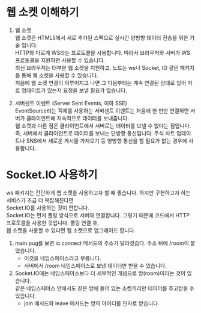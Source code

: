# 웹 소켓 이해하기

1. 웹 소켓  
   웹 소켓은 HTML5에서 새로 추가된 스펙으로 실시간 양방향 데이터 전송을 위한 기술 입니다.  
   HTTP와 다르게 WS라는 프로토콜을 사용합니다. 따라서 브라우저와 서버가 WS 프로토콜을 지원하면 사용할 수 있습니다.  
   최신 브라우저는 대부분 웹 소켓을 지원하고, 노드는 ws나 Socket, IO 같은 패키지를 통해 웹 소켓을 사용할 수 있습니다.  
   처음에 웹 소켓 연결이 이루어지고 나면 그 다음부터는 계속 연결된 상태로 있어 따로 업데이트가 있는지 요청을 보낼 필요가 없습니다.

2. 서버센트 이벤트 (Server Sent Events, 이하 SSE)  
   EventSource라는 객체를 사용하는 서버센트 이벤트는 처음에 한 번만 연결하면 서버가 클라이언트에 지속적으로 데이터를 보내줍니다.  
   웹 소켓과 다른 점은 클라이언트에서 서버로는 데이터를 보낼 수 없다는 점입니다.  
   즉, 서버에서 클라이언트로 데이터를 보내는 단방향 통신입니다. 주식 차트 업데이트나 SNS에서 새로운 게시물 가져오기 등 양방향 통신을 할 필요가 없는 경우에 사용합니다.

# Socket.IO 사용하기

ws 패키지는 간단하게 웹 소켓을 사용하고자 할 때 좋습니다. 하지만 구현하고자 하는 서비스가 조금 더 복잡해진다면  
Socket.IO를 사용하는 것이 편합니다.  
Socket.IO는 먼저 폴링 방식으로 서버와 연결합니다. 그렇기 때문에 코드에서 HTTP 프로토콜을 사용한 것입니다. 폴링 연결 후,  
웹 소켓을 사용할 수 있다면 웹 소켓으로 업그레이드 합니다.

1. main.pug를 보면 io.connect 메서드의 주소가 달라졌습다. 주소 뒤에 /room이 붙었습니다.
   - 이것을 네임스페이스라고 부릅니다.
   - 서버에서 /room 네임스페이스로 보낸 데이터만 받을 수 있습니다.
2. Socket.IO에는 네임스페이스보다 더 세부적인 개념으로 방(room)이라는 것이 있습니다.  
   같은 네임스페이스 안에서도 같은 방에 들어 있는 소켓끼리만 데이터를 주고받을 수 있습니다.
   - join 메서드와 leave 메서드는 방의 아이디를 인자로 받습니다.
